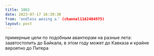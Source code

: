 ```yaml
---
title: 1062
date: 2023-07-17 16:39:30
from: 'endless шизing ⍼' (channel1162404975)
layout: post
---
```


примерные цели по подобным авантюрам на разные лета: заавтостопить до Байкала, в этом году может до Кавказа и крайне вероятно до Питера

